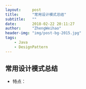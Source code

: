 ```yaml
---
layout:     post
title:      "常用设计模式总结"
subtitle:   ""
date:       2018-02-22 20:11:27
author:     "ZhengWeihao"
header-img: "img/post-bg-2015.jpg"
tags:
    - Java
    - DesignPattern
---
```


常用设计模式总结
---

* 特点：
  ​


